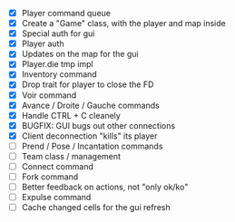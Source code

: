 - [x] Player command queue
- [x] Create a "Game" class, with the player and map inside
- [x] Special auth for gui
- [x] Player auth
- [x] Updates on the map for the gui
- [x] Player.die tmp impl
- [x] Inventory command
- [x] Drop trait for player to close the FD
- [x] Voir command
- [x] Avance / Droite / Gauche commands
- [x] Handle CTRL + C cleanely
- [x] BUGFIX: GUI bugs out other connections
- [x] Client deconnection "kills" its player
- [ ] Prend / Pose / Incantation commands
- [ ] Team class / management
- [ ] Connect command
- [ ] Fork command
- [ ] Better feedback on actions, not "only ok/ko"
- [ ] Expulse command
- [ ] Cache changed cells for the gui refresh